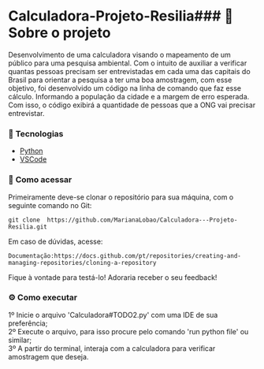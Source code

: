 # Calculadora-Projeto-Resilia### 📌 <strong>Sobre o projeto</strong>

Desenvolvimento de uma calculadora visando o  mapeamento de um público para uma pesquisa ambiental. Com o intuito de auxiliar a verificar quantas pessoas precisam ser entrevistadas em cada uma das capitais do Brasil para orientar a pesquisa a ter uma boa amostragem, com esse objetivo,  foi desenvolvido  um código na linha de comando que faz esse cálculo. Informando a população da cidade e a margem de erro esperada. Com isso, o código exibirá a quantidade de pessoas que a ONG vai precisar entrevistar.

### 🚀 <strong>Tecnologias</strong>


- [Python](https://www.python.org/)
- [VSCode](https://code.visualstudio.com/)

### 🔎 <strong>Como acessar</strong>


Primeiramente deve-se clonar o repositório para sua máquina, com o seguinte comando no Git:

```shell
git clone  https://github.com/MarianaLobao/Calculadora---Projeto-Resilia.git
```

Em caso de dúvidas, acesse:
```shell
Documentação:https://docs.github.com/pt/repositories/creating-and-managing-repositories/cloning-a-repository
```

Fique à vontade para testá-lo! Adoraria receber o seu feedback!

### :gear: <strong>Como executar</strong>


1º Inicie o arquivo 'Calculadora#TODO2.py' com uma IDE de sua preferência; <br/>
2º Execute o arquivo, para isso procure pelo comando 'run python file' ou similar; <br/>
3º A partir do terminal, interaja com a calculadora para verificar amostragem que deseja.




